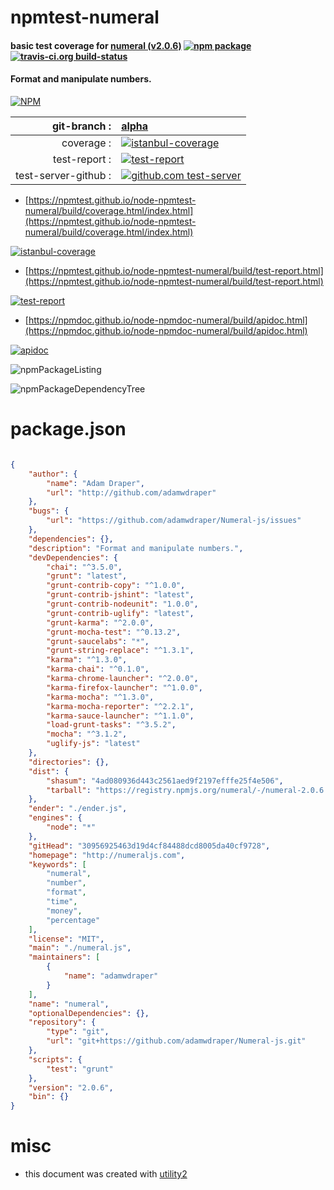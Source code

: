 # npmtest-numeral

#### basic test coverage for  [numeral (v2.0.6)](http://numeraljs.com)  [![npm package](https://img.shields.io/npm/v/npmtest-numeral.svg?style=flat-square)](https://www.npmjs.org/package/npmtest-numeral) [![travis-ci.org build-status](https://api.travis-ci.org/npmtest/node-npmtest-numeral.svg)](https://travis-ci.org/npmtest/node-npmtest-numeral)

#### Format and manipulate numbers.

[![NPM](https://nodei.co/npm/numeral.png?downloads=true&downloadRank=true&stars=true)](https://www.npmjs.com/package/numeral)

| git-branch : | [alpha](https://github.com/npmtest/node-npmtest-numeral/tree/alpha)|
|--:|:--|
| coverage : | [![istanbul-coverage](https://npmtest.github.io/node-npmtest-numeral/build/coverage.badge.svg)](https://npmtest.github.io/node-npmtest-numeral/build/coverage.html/index.html)|
| test-report : | [![test-report](https://npmtest.github.io/node-npmtest-numeral/build/test-report.badge.svg)](https://npmtest.github.io/node-npmtest-numeral/build/test-report.html)|
| test-server-github : | [![github.com test-server](https://npmtest.github.io/node-npmtest-numeral/GitHub-Mark-32px.png)](https://npmtest.github.io/node-npmtest-numeral/build/app/index.html) | | build-artifacts : | [![build-artifacts](https://npmtest.github.io/node-npmtest-numeral/glyphicons_144_folder_open.png)](https://github.com/npmtest/node-npmtest-numeral/tree/gh-pages/build)|

- [https://npmtest.github.io/node-npmtest-numeral/build/coverage.html/index.html](https://npmtest.github.io/node-npmtest-numeral/build/coverage.html/index.html)

[![istanbul-coverage](https://npmtest.github.io/node-npmtest-numeral/build/screenCapture.buildCi.browser.%252Ftmp%252Fbuild%252Fcoverage.lib.html.png)](https://npmtest.github.io/node-npmtest-numeral/build/coverage.html/index.html)

- [https://npmtest.github.io/node-npmtest-numeral/build/test-report.html](https://npmtest.github.io/node-npmtest-numeral/build/test-report.html)

[![test-report](https://npmtest.github.io/node-npmtest-numeral/build/screenCapture.buildCi.browser.%252Ftmp%252Fbuild%252Ftest-report.html.png)](https://npmtest.github.io/node-npmtest-numeral/build/test-report.html)

- [https://npmdoc.github.io/node-npmdoc-numeral/build/apidoc.html](https://npmdoc.github.io/node-npmdoc-numeral/build/apidoc.html)

[![apidoc](https://npmdoc.github.io/node-npmdoc-numeral/build/screenCapture.buildCi.browser.%252Ftmp%252Fbuild%252Fapidoc.html.png)](https://npmdoc.github.io/node-npmdoc-numeral/build/apidoc.html)

![npmPackageListing](https://npmtest.github.io/node-npmtest-numeral/build/screenCapture.npmPackageListing.svg)

![npmPackageDependencyTree](https://npmtest.github.io/node-npmtest-numeral/build/screenCapture.npmPackageDependencyTree.svg)



# package.json

```json

{
    "author": {
        "name": "Adam Draper",
        "url": "http://github.com/adamwdraper"
    },
    "bugs": {
        "url": "https://github.com/adamwdraper/Numeral-js/issues"
    },
    "dependencies": {},
    "description": "Format and manipulate numbers.",
    "devDependencies": {
        "chai": "^3.5.0",
        "grunt": "latest",
        "grunt-contrib-copy": "^1.0.0",
        "grunt-contrib-jshint": "latest",
        "grunt-contrib-nodeunit": "1.0.0",
        "grunt-contrib-uglify": "latest",
        "grunt-karma": "^2.0.0",
        "grunt-mocha-test": "^0.13.2",
        "grunt-saucelabs": "*",
        "grunt-string-replace": "^1.3.1",
        "karma": "^1.3.0",
        "karma-chai": "^0.1.0",
        "karma-chrome-launcher": "^2.0.0",
        "karma-firefox-launcher": "^1.0.0",
        "karma-mocha": "^1.3.0",
        "karma-mocha-reporter": "^2.2.1",
        "karma-sauce-launcher": "^1.1.0",
        "load-grunt-tasks": "^3.5.2",
        "mocha": "^3.1.2",
        "uglify-js": "latest"
    },
    "directories": {},
    "dist": {
        "shasum": "4ad080936d443c2561aed9f2197efffe25f4e506",
        "tarball": "https://registry.npmjs.org/numeral/-/numeral-2.0.6.tgz"
    },
    "ender": "./ender.js",
    "engines": {
        "node": "*"
    },
    "gitHead": "30956925463d19d4cf84488dcd8005da40cf9728",
    "homepage": "http://numeraljs.com",
    "keywords": [
        "numeral",
        "number",
        "format",
        "time",
        "money",
        "percentage"
    ],
    "license": "MIT",
    "main": "./numeral.js",
    "maintainers": [
        {
            "name": "adamwdraper"
        }
    ],
    "name": "numeral",
    "optionalDependencies": {},
    "repository": {
        "type": "git",
        "url": "git+https://github.com/adamwdraper/Numeral-js.git"
    },
    "scripts": {
        "test": "grunt"
    },
    "version": "2.0.6",
    "bin": {}
}
```



# misc
- this document was created with [utility2](https://github.com/kaizhu256/node-utility2)
